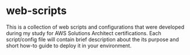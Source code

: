 # web-scripts
This is a collection of web scripts and configurations that were developed during my study for AWS Solutions Architect certifications. Each script/config file will contain brief description about the its purpose and short how-to guide to deploy it in your environment.  
